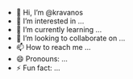 - 👋 Hi, I’m @kravanos
- 👀 I’m interested in ...
- 🌱 I’m currently learning ...
- 💞️ I’m looking to collaborate on ...
- 📫 How to reach me ...
- 😄 Pronouns: ...
- ⚡ Fun fact: ...

<!---
kravanos/kravanos is a ✨ special ✨ repository because its `README.md` (this file) appears on your GitHub profile.
You can click the Preview link to take a look at your changes.
--->
